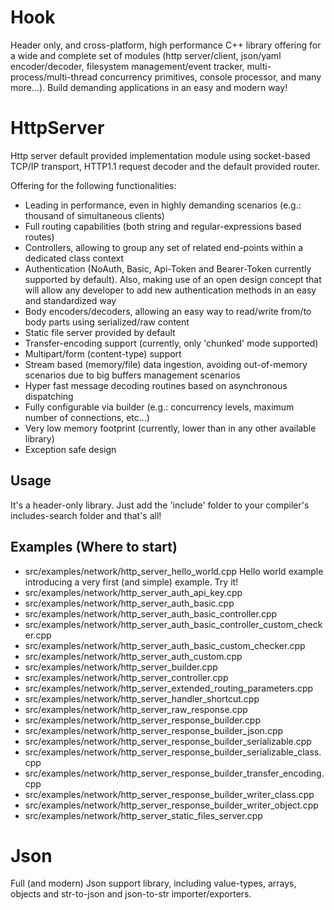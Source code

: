 # Hook

Header only, and cross-platform, high performance C++ library offering for a wide and complete set of modules (http server/client, json/yaml encoder/decoder, filesystem management/event tracker, multi-process/multi-thread concurrency primitives, console processor, and many more...). Build demanding applications in an easy and modern way!

# HttpServer 
Http server default provided implementation module using socket-based TCP/IP transport, HTTP1.1 request decoder and the default provided router.

Offering for the following functionalities:

* Leading in performance, even in highly demanding scenarios (e.g.: thousand of simultaneous clients)
* Full routing capabilities (both string and regular-expressions based routes)
* Controllers, allowing to group any set of related end-points within a dedicated class context
* Authentication (NoAuth, Basic, Api-Token and Bearer-Token currently supported by default). Also, making use of an open design concept that will allow any developer to add new authentication methods in an easy and standardized way
* Body encoders/decoders, allowing an easy way to read/write from/to body parts using serialized/raw content
* Static file server provided by default
* Transfer-encoding support (currently, only 'chunked' mode supported)
* Multipart/form (content-type) support
* Stream based (memory/file) data ingestion, avoiding out-of-memory scenarios due to big buffers management scenarios
* Hyper fast message decoding routines based on asynchronous dispatching
* Fully configurable via builder (e.g.: concurrency levels, maximum number of connections, etc...)
* Very low memory footprint (currently, lower than in any other available library)
* Exception safe design

## Usage
It's a header-only library. Just add the 'include' folder to your compiler's includes-search folder and that's all!

## Examples (Where to start)
* src/examples/network/http_server_hello_world.cpp
  Hello world example introducing a very first (and simple) example. Try it!
* src/examples/network/http_server_auth_api_key.cpp
* src/examples/network/http_server_auth_basic.cpp
* src/examples/network/http_server_auth_basic_controller.cpp
* src/examples/network/http_server_auth_basic_controller_custom_checker.cpp
* src/examples/network/http_server_auth_basic_custom_checker.cpp
* src/examples/network/http_server_auth_custom.cpp
* src/examples/network/http_server_builder.cpp
* src/examples/network/http_server_controller.cpp
* src/examples/network/http_server_extended_routing_parameters.cpp
* src/examples/network/http_server_handler_shortcut.cpp
* src/examples/network/http_server_raw_response.cpp
* src/examples/network/http_server_response_builder.cpp
* src/examples/network/http_server_response_builder_json.cpp
* src/examples/network/http_server_response_builder_serializable.cpp
* src/examples/network/http_server_response_builder_serializable_class.cpp
* src/examples/network/http_server_response_builder_transfer_encoding.cpp
* src/examples/network/http_server_response_builder_writer_class.cpp
* src/examples/network/http_server_response_builder_writer_object.cpp
* src/examples/network/http_server_static_files_server.cpp

# Json
Full (and modern) Json support library, including value-types, arrays, objects and str-to-json and json-to-str importer/exporters.
